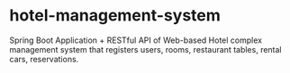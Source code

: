 # hotel-management-system
Spring Boot Application + RESTful API of Web-based Hotel complex management system that registers users, rooms, restaurant tables, rental cars, reservations. 
